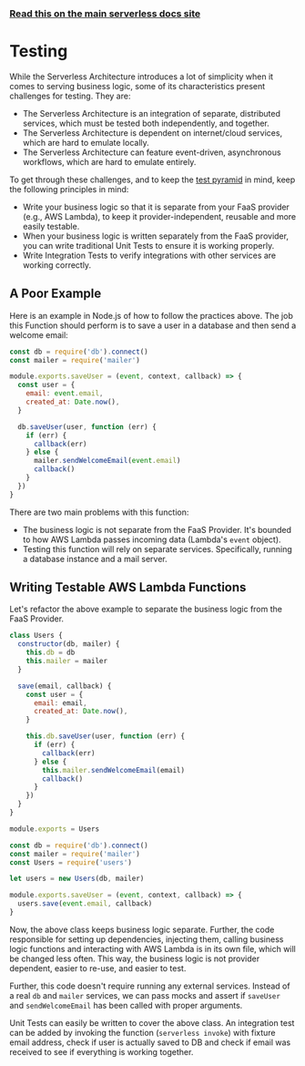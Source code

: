 <!--
title: Serverless Framework - Testing
description: Recommendations and best practices for testing AWS Lambda Functions with the Serverless Framework
layout: Doc
-->

<!-- DOCS-SITE-LINK:START automatically generated  -->

### [Read this on the main serverless docs site](https://www.serverless.com/framework/docs/providers/aws/guide/testing)

<!-- DOCS-SITE-LINK:END -->

# Testing

While the Serverless Architecture introduces a lot of simplicity when it comes to serving business logic, some of its characteristics present challenges for testing. They are:

- The Serverless Architecture is an integration of separate, distributed services, which must be tested both independently, and together.
- The Serverless Architecture is dependent on internet/cloud services, which are hard to emulate locally.
- The Serverless Architecture can feature event-driven, asynchronous workflows, which are hard to emulate entirely.

To get through these challenges, and to keep the [test pyramid](http://martinfowler.com/bliki/TestPyramid.html) in mind, keep the following principles in mind:

- Write your business logic so that it is separate from your FaaS provider (e.g., AWS Lambda), to keep it provider-independent, reusable and more easily testable.
- When your business logic is written separately from the FaaS provider, you can write traditional Unit Tests to ensure it is working properly.
- Write Integration Tests to verify integrations with other services are working correctly.

## A Poor Example

Here is an example in Node.js of how to follow the practices above. The job this Function should perform is to save a user in a database and then send a welcome email:

```javascript
const db = require('db').connect()
const mailer = require('mailer')

module.exports.saveUser = (event, context, callback) => {
  const user = {
    email: event.email,
    created_at: Date.now(),
  }

  db.saveUser(user, function (err) {
    if (err) {
      callback(err)
    } else {
      mailer.sendWelcomeEmail(event.email)
      callback()
    }
  })
}
```

There are two main problems with this function:

- The business logic is not separate from the FaaS Provider. It's bounded to how AWS Lambda passes incoming data (Lambda's `event` object).
- Testing this function will rely on separate services. Specifically, running a database instance and a mail server.

## Writing Testable AWS Lambda Functions

Let's refactor the above example to separate the business logic from the FaaS Provider.

```javascript
class Users {
  constructor(db, mailer) {
    this.db = db
    this.mailer = mailer
  }

  save(email, callback) {
    const user = {
      email: email,
      created_at: Date.now(),
    }

    this.db.saveUser(user, function (err) {
      if (err) {
        callback(err)
      } else {
        this.mailer.sendWelcomeEmail(email)
        callback()
      }
    })
  }
}

module.exports = Users
```

```javascript
const db = require('db').connect()
const mailer = require('mailer')
const Users = require('users')

let users = new Users(db, mailer)

module.exports.saveUser = (event, context, callback) => {
  users.save(event.email, callback)
}
```

Now, the above class keeps business logic separate. Further, the code responsible for setting up dependencies, injecting them, calling business logic functions and interacting with AWS Lambda is in its own file, which will be changed less often. This way, the business logic is not provider dependent, easier to re-use, and easier to test.

Further, this code doesn't require running any external services. Instead of a real `db` and `mailer` services, we can pass mocks and assert if `saveUser` and `sendWelcomeEmail` has been called with proper arguments.

Unit Tests can easily be written to cover the above class. An integration test can be added by invoking the function (`serverless invoke`) with fixture email address, check if user is actually saved to DB and check if email was received to see if everything is working together.
